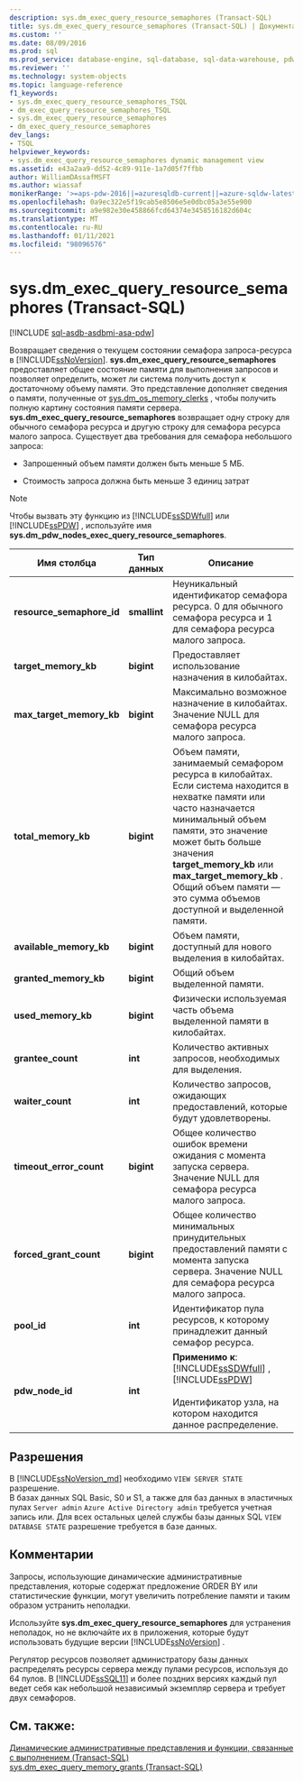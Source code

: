 ```yaml
---
description: sys.dm_exec_query_resource_semaphores (Transact-SQL)
title: sys.dm_exec_query_resource_semaphores (Transact-SQL) | Документация Майкрософт
ms.custom: ''
ms.date: 08/09/2016
ms.prod: sql
ms.prod_service: database-engine, sql-database, sql-data-warehouse, pdw
ms.reviewer: ''
ms.technology: system-objects
ms.topic: language-reference
f1_keywords:
- sys.dm_exec_query_resource_semaphores_TSQL
- dm_exec_query_resource_semaphores_TSQL
- sys.dm_exec_query_resource_semaphores
- dm_exec_query_resource_semaphores
dev_langs:
- TSQL
helpviewer_keywords:
- sys.dm_exec_query_resource_semaphores dynamic management view
ms.assetid: e43a2aa9-dd52-4c89-911e-1a7d05f7ffbb
author: WilliamDAssafMSFT
ms.author: wiassaf
monikerRange: '>=aps-pdw-2016||=azuresqldb-current||=azure-sqldw-latest||>=sql-server-2016||>=sql-server-linux-2017||=azuresqldb-mi-current'
ms.openlocfilehash: 0a9ec322e5f19cab5e8506e5e0dbc05a3e55e900
ms.sourcegitcommit: a9e982e30e458866fcd64374e3458516182d604c
ms.translationtype: MT
ms.contentlocale: ru-RU
ms.lasthandoff: 01/11/2021
ms.locfileid: "98096576"
---
```

# <a name="sysdm_exec_query_resource_semaphores-transact-sql"></a>sys.dm_exec_query_resource_semaphores (Transact-SQL)
[!INCLUDE [sql-asdb-asdbmi-asa-pdw](../../includes/applies-to-version/sql-asdb-asdbmi-asa-pdw.md)]

  Возвращает сведения о текущем состоянии семафора запроса-ресурса в [!INCLUDE[ssNoVersion](../../includes/ssnoversion-md.md)]. **sys.dm_exec_query_resource_semaphores** предоставляет общее состояние памяти для выполнения запросов и позволяет определить, может ли система получить доступ к достаточному объему памяти. Это представление дополняет сведения о памяти, полученные от [sys.dm_os_memory_clerks](../../relational-databases/system-dynamic-management-views/sys-dm-os-memory-clerks-transact-sql.md) , чтобы получить полную картину состояния памяти сервера. **sys.dm_exec_query_resource_semaphores** возвращает одну строку для обычного семафора ресурса и другую строку для семафора ресурса малого запроса. Существует два требования для семафора небольшого запроса:  
  
-   Запрошенный объем памяти должен быть меньше 5 МБ.  
  
-   Стоимость запроса должна быть меньше 3 единиц затрат  
  
> [!NOTE]  
>  Чтобы вызвать эту функцию из [!INCLUDE[ssSDWfull](../../includes/sssdwfull-md.md)] или [!INCLUDE[ssPDW](../../includes/sspdw-md.md)] , используйте имя **sys.dm_pdw_nodes_exec_query_resource_semaphores**.  
  
|Имя столбца|Тип данных|Описание|  
|-----------------|---------------|-----------------|  
|**resource_semaphore_id**|**smallint**|Неуникальный идентификатор семафора ресурса. 0 для обычного семафора ресурса и 1 для семафора ресурса малого запроса.|  
|**target_memory_kb**|**bigint**|Предоставляет использование назначения в килобайтах.|  
|**max_target_memory_kb**|**bigint**|Максимально возможное назначение в килобайтах. Значение NULL для семафора ресурса малого запроса.|  
|**total_memory_kb**|**bigint**|Объем памяти, занимаемый семафором ресурса в килобайтах. Если система находится в нехватке памяти или часто назначается минимальный объем памяти, это значение может быть больше значения **target_memory_kb** или **max_target_memory_kb** . Общий объем памяти — это сумма объемов доступной и выделенной памяти.|  
|**available_memory_kb**|**bigint**|Объем памяти, доступный для нового выделения в килобайтах.|  
|**granted_memory_kb**|**bigint**|Общий объем выделенной памяти.|  
|**used_memory_kb**|**bigint**|Физически используемая часть объема выделенной памяти в килобайтах.|  
|**grantee_count**|**int**|Количество активных запросов, необходимых для выделения.|  
|**waiter_count**|**int**|Количество запросов, ожидающих предоставлений, которые будут удовлетворены.|  
|**timeout_error_count**|**bigint**|Общее количество ошибок времени ожидания с момента запуска сервера. Значение NULL для семафора ресурса малого запроса.|  
|**forced_grant_count**|**bigint**|Общее количество минимальных принудительных предоставлений памяти с момента запуска сервера. Значение NULL для семафора ресурса малого запроса.|  
|**pool_id**|**int**|Идентификатор пула ресурсов, к которому принадлежит данный семафор ресурса.|  
|**pdw_node_id**|**int**|**Применимо к**: [!INCLUDE[ssSDWfull](../../includes/sssdwfull-md.md)] , [!INCLUDE[ssPDW](../../includes/sspdw-md.md)]<br /><br /> Идентификатор узла, на котором находится данное распределение.|  
  
## <a name="permissions"></a>Разрешения  

В [!INCLUDE[ssNoVersion_md](../../includes/ssnoversion-md.md)] необходимо `VIEW SERVER STATE` разрешение.   
В базах данных SQL Basic, S0 и S1, а также для баз данных в эластичных пулах `Server admin` `Azure Active Directory admin` требуется учетная запись или. Для всех остальных целей службы базы данных SQL `VIEW DATABASE STATE` разрешение требуется в базе данных.   
  
## <a name="remarks"></a>Комментарии  
 Запросы, использующие динамические административные представления, которые содержат предложение ORDER BY или статистические функции, могут увеличить потребление памяти и таким образом устранить неполадки.  
  
 Используйте **sys.dm_exec_query_resource_semaphores** для устранения неполадок, но не включайте их в приложения, которые будут использовать будущие версии [!INCLUDE[ssNoVersion](../../includes/ssnoversion-md.md)] .  
  
 Регулятор ресурсов позволяет администратору базы данных распределять ресурсы сервера между пулами ресурсов, используя до 64 пулов. В [!INCLUDE[ssSQL11](../../includes/sssql11-md.md)] и более поздних версиях каждый пул ведет себя как небольшой независимый экземпляр сервера и требует двух семафоров.  
  
## <a name="see-also"></a>См. также:  
 [Динамические административные представления и функции, связанные с выполнением &#40;Transact-SQL&#41;](../../relational-databases/system-dynamic-management-views/execution-related-dynamic-management-views-and-functions-transact-sql.md)   
 [sys.dm_exec_query_memory_grants (Transact-SQL)](../../relational-databases/system-dynamic-management-views/sys-dm-exec-query-memory-grants-transact-sql.md)  
  
  


